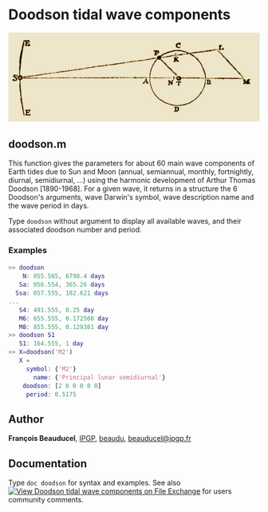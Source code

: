 # Doodson tidal wave components

![Newton's Sun-Moon-Earth 3-body problem](newton_3bodyproblem.jpg)

## doodson.m
This function gives the parameters for about 60 main wave components of Earth tides due to Sun and Moon (annual, semiannual, monthly, fortnightly, diurnal, semidiurnal, ...) using the harmonic development of Arthur Thomas Doodson [1890-1968]. For a given wave, it returns in a structure the 6 Doodson's arguments, wave Darwin's symbol, wave description name and the wave period in days.

Type `doodson` without argument to display all available waves, and their associated doodson number and period.

### Examples
```matlab
>> doodson
    N: 055.565, 6798.4 days
   Sa: 056.554, 365.26 days
  Ssa: 057.555, 182.621 days
...
   S4: 491.555, 0.25 day
   M6: 655.555, 0.172508 day
   M8: 855.555, 0.129381 day
>> doodson S1
   S1: 164.555, 1 day
>> X=doodson('M2')
   X =
     symbol: {'M2'}
       name: {'Principal lunar semidiurnal'}
    doodson: [2 0 0 0 0 0]
     period: 0.5175
```


## Author
**François Beauducel**, [IPGP](www.ipgp.fr), [beaudu](https://github.com/beaudu), beauducel@ipgp.fr

## Documentation
Type `doc doodson` for syntax and examples. See also [![View Doodson tidal wave components on File Exchange](https://www.mathworks.com/matlabcentral/images/matlab-file-exchange.svg)](https://fr.mathworks.com/matlabcentral/fileexchange/46735-doodson-tidal-wave-components) for users community comments.
